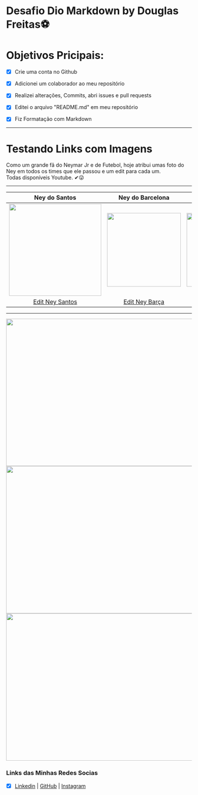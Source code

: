 # Desafio Dio Markdown by Douglas Freitas⚽

# Objetivos Pricipais:
- [x] Crie uma conta no Github

- [x] Adicionei um colaborador ao meu repositório 

- [x] Realizei alterações, Commits, abri issues e pull requests

- [x] Editei o arquivo "README.md" em meu repositório

- [x] Fiz Formatação com Markdown

-------------

# Testando Links com Imagens
Como um grande fã do Neymar Jr e de Futebol, hoje atribui umas foto do Ney em todos os times que ele passou e um edit para cada um.<br /> Todas disponíveis Youtube. ✔😜

----
  | Ney do Santos | Ney do Barcelona |  Ney do PSG | Ney do Hilal |
| :-----------------: | :----------------: | :---------------: | :-----------: |
| <img src="https://p2.trrsf.com/image/fget/cf/1200/1600/middle/images.terra.com/2022/01/15/neymar-comecou-a-sua-carreira-jogando-pelo-santos-ricardo-saibun-santos-fc.jpeg" width="250"> | <img src="https://i.pinimg.com/originals/cf/09/0d/cf090d31cd96e5411229996109ac30a3.jpg" width="200">|<img src= "https://i.pinimg.com/474x/d5/0a/fb/d50afbd25bb35c294344d53a09ba19ce.jpg" width= "200"> | <img src= "https://i.pinimg.com/736x/65/db/14/65db1418869889b595b8d0fec0b270f0.jpg" width="170"> 
|[Edit Ney Santos](https://www.youtube.com/watch?v=Av5YeL-RrVA) |[Edit Ney Barça](https://www.youtube.com/watch?v=wp1ZltRNdJs&t=72s) |[Edit Ney PSG](https://www.youtube.com/watch?v=k4UpLs6j7Fk) | [Edit Ney Hilal](https://www.youtube.com/watch?v=HdaVdZfoCtU)

------------------------

<img src="https://i.makeagif.com/media/9-07-2016/06N1fz.gif" width="1050" height="400">
<img src="https://pa1.aminoapps.com/7680/c1495ea4ac3a45788ae0d33aaf1b07c0eb89b008r1-400-200_hq.gif" width="1050" height="400">
<img src="https://media.tenor.com/WeR1fN4iik8AAAAM/neymar-neymar-jr.gif" width="1050" height="400">


### Links das Minhas Redes Socias

- [x] [Linkedin](https://www.linkedin.com/in/dgfernandesf/) | [GitHub](https://github.com/Douglasffjw) | [Instagram](https://www.instagram.com/_dougl4z/)



